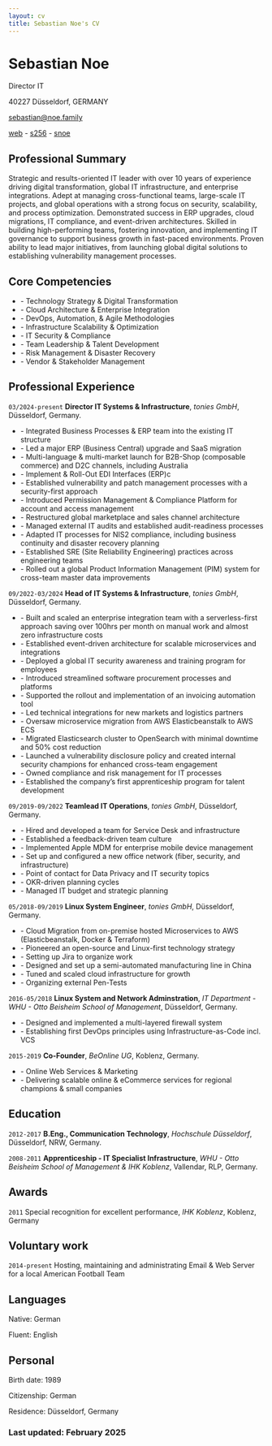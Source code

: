 ```yaml
---
layout: cv
title: Sebastian Noe's CV
---
```

# Sebastian Noe
Director IT


40227 Düsseldorf, GERMANY<br/>

<a href="mailto:sebastian@noe.family">sebastian@noe.family</a>

<div id="webaddress">
  <a href="https://sesc.one"><i class="fa-solid fa-house"></i> web</a> - 
  <a href="https://github.com/s256"><i class="fa-brands fa-github"></i> s256</a> - 
  <a href="https://www.linkedin.com/in/snoe"><i class="fa-brands fa-linkedin"></i> snoe</a>
</div>

## Professional Summary
Strategic and results-oriented IT leader with over 10 years of experience driving digital transformation, global IT infrastructure, and enterprise integrations. Adept at managing cross-functional teams, large-scale IT projects, and global operations with a strong focus on security, scalability, and process optimization. Demonstrated success in ERP upgrades, cloud migrations, IT compliance, and event-driven architectures. Skilled in building high-performing teams, fostering innovation, and implementing IT governance to support business growth in fast-paced environments. Proven ability to lead major initiatives, from launching global digital solutions to establishing vulnerability management processes.

## Core Competencies
- \- Technology Strategy & Digital Transformation
- \- Cloud Architecture & Enterprise Integration
- \- DevOps, Automation, & Agile Methodologies
- \- Infrastructure Scalability & Optimization
- \- IT Security & Compliance
- \- Team Leadership & Talent Development
- \- Risk Management & Disaster Recovery
- \- Vendor & Stakeholder Management

## Professional Experience

`03/2024-present`
**Director IT Systems & Infrastructure**, *tonies GmbH*, Düsseldorf, Germany.
- \- Integrated Business Processes & ERP team into the existing IT structure
- \- Led a major ERP (Business Central) upgrade and SaaS migration
- \- Multi-language & multi-market launch for B2B-Shop (composable commerce) and D2C channels, including Australia
- \- Implement & Roll-Out EDI Interfaces (ERP)c
- \- Established vulnerability and patch management processes with a security-first approach
- \- Introduced Permission Management & Compliance Platform  for account and access management
- \- Restructured global marketplace and sales channel architecture
- \- Managed external IT audits and established audit-readiness processes
- \- Adapted IT processes for NIS2 compliance, including business continuity and disaster recovery planning
- \- Established SRE (Site Reliability Engineering) practices across engineering teams
- \- Rolled out a global Product Information Management (PIM) system for cross-team master data improvements

`09/2022-03/2024`
**Head of IT Systems & Infrastructure**, *tonies GmbH*, Düsseldorf, Germany.
- \- Built and scaled an enterprise integration team with a serverless-first approach saving over 100hrs per month on manual work and almost zero infrastructure costs
- \- Established event-driven architecture for scalable microservices and integrations
- \- Deployed a global IT security awareness and training program for employees
- \- Introduced streamlined software procurement processes and platforms
- \- Supported the rollout and implementation of an invoicing automation tool
- \- Led technical integrations for new markets and logistics partners
- \- Oversaw microservice migration from AWS Elasticbeanstalk to AWS ECS
- \- Migrated Elasticsearch cluster to OpenSearch with minimal downtime and 50% cost reduction
- \- Launched a vulnerability disclosure policy and created internal security champions for enhanced cross-team engagement
- \- Owned compliance and risk management for IT processes
- \- Established the company’s first apprenticeship program for talent development


`09/2019-09/2022`
**Teamlead IT Operations**, *tonies GmbH*, Düsseldorf, Germany.
- \- Hired and developed a team for Service Desk and infrastructure
- \- Established a feedback-driven team culture
- \- Implemented Apple MDM for enterprise mobile device management
- \- Set up and configured a new office network (fiber, security, and infrastructure)
- \- Point of contact for Data Privacy and IT security topics
- \- OKR-driven planning cycles
- \- Managed IT budget and strategic planning


`05/2018-09/2019`
**Linux System Engineer**, *tonies GmbH*, Düsseldorf, Germany.
- \- Cloud Migration from on-premise hosted Microservices to AWS (Elasticbeanstalk, Docker & Terraform)
- \- Pioneered an open-source and Linux-first technology strategy
- \- Setting up Jira to organize work
- \- Designed and set up a semi-automated manufacturing line in China
- \- Tuned and scaled cloud infrastructure for growth
- \- Organizing external Pen-Tests



`2016-05/2018`
**Linux System and Network Adminstration**, *IT Department - WHU - Otto Beisheim School of Management*, Düsseldorf, Germany.
- \- Designed and implemented a multi-layered firewall system
- \- Establishing first DevOps principles using Infrastructure-as-Code incl. VCS

`2015-2019`
**Co-Founder**, *BeOnline UG*, Koblenz, Germany.
- \- Online Web Services & Marketing
- \- Delivering scalable online & eCommerce services for regional champions & small companies

## Education

`2012-2017`
**B.Eng., Communication Technology**, *Hochschule Düsseldorf*, Düsseldorf, NRW, Germany.

`2008-2011`
**Apprenticeship - IT Specialist Infrastructure**, *WHU - Otto Beisheim School of Management & IHK Koblenz*, Vallendar, RLP, Germany.

## Awards

`2011`
Special recognition for excellent performance, *IHK Koblenz*, Koblenz, Germany


## Voluntary work

`2014-present`
Hosting, maintaining and administrating Email & Web Server for a local American Football Team

## Languages

Native: German

Fluent: English

## Personal

Birth date: 1989

Citizenship: German

Residence: Düsseldorf, Germany


<!-- <br/>Last updated: November 2024<br/><br/> -->
### Last updated: February 2025


